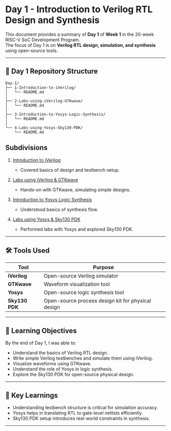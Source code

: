 # Day 1 - Introduction to Verilog RTL Design and Synthesis 

This document provides a summary of **Day 1** of **Week 1** in the 20-week RISC-V SoC Development Program.  
The focus of Day 1 is on **Verilog RTL design, simulation, and synthesis** using open-source tools.

---

## 📁 Day 1 Repository Structure

```tree
Day-1/
├── 1-Introduction-to-iVerilog/
│   └── README.md
│
├── 2-Labs-using-iVerilog-GTKwave/
│   └── README.md
│
├── 3-Introduction-to-Yosys-Logic-Synthesis/
│   └── README.md
│
└── 4-Labs-using-Yosys-Sky130-PDK/
    └── README.md
```

## Subdivisions

1. [Introduction to iVerilog](1-Introduction-to-iVerilog/README.md)  
   - Covered basics of design and testbench setup.

2. [Labs using iVerilog & GTKwave](2-Labs-using-iVerilog-GTKwave/README.md)  
   - Hands-on with GTKwave, simulating simple designs.

3. [Introduction to Yosys Logic Synthesis](3-Introduction-to-Yosys-Logic-Synthesis/README.md)  
   - Understood basics of synthesis flow.

4. [Labs using Yosys & Sky130 PDK](4-Labs-using-Yosys-Sky130-PDK/README.md)  
   - Performed labs with Yosys and explored Sky130 PDK.

---

## 🛠️ Tools Used

| **Tool** | **Purpose** |
|----------|-------------|
| **iVerilog** | Open-source Verilog simulator |
| **GTKwave** | Waveform visualization tool |
| **Yosys** | Open-source logic synthesis tool |
| **Sky130 PDK** | Open-source process design kit for physical design |

---
## 🎯 Learning Objectives
By the end of Day 1, I was able to:
- Understand the basics of Verilog RTL design.
- Write simple Verilog testbenches and simulate them using iVerilog.
- Visualize waveforms using GTKwave.
- Understand the role of Yosys in logic synthesis.
- Explore the Sky130 PDK for open-source physical design.
---

## 📝 Key Learnings
- Understanding testbench structure is critical for simulation accuracy.
- Yosys helps in translating RTL to gate-level netlists efficiently.
- Sky130 PDK setup introduces real-world constraints in synthesis.
---

